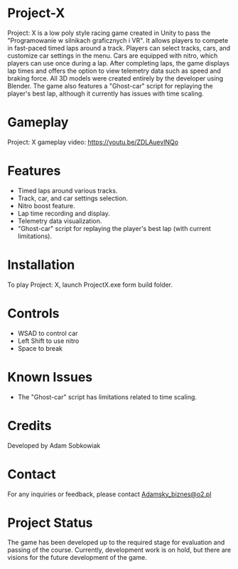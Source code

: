 # Project-X
Project: X is a low poly style racing game created in Unity to pass the "Programowanie w silnikach graficznych i VR". It allows players to compete in fast-paced timed laps around a track. Players can select tracks, cars, and customize car settings in the menu. Cars are equipped with nitro, which players can use once during a lap. After completing laps, the game displays lap times and offers the option to view telemetry data such as speed and braking force. All 3D models were created entirely by the developer using Blender. The game also features a "Ghost-car" script for replaying the player's best lap, although it currently has issues with time scaling.

# Gameplay
Project: X gameplay video: https://youtu.be/ZDLAuevlNQo

# Features
- Timed laps around various tracks.
- Track, car, and car settings selection.
- Nitro boost feature.
- Lap time recording and display.
- Telemetry data visualization.
- "Ghost-car" script for replaying the player's best lap (with current limitations).

# Installation
To play Project: X, launch ProjectX.exe form build folder.

# Controls
- WSAD to control car
- Left Shift to use nitro
- Space to break

# Known Issues
- The "Ghost-car" script has limitations related to time scaling.

# Credits
Developed by Adam Sobkowiak

# Contact
For any inquiries or feedback, please contact Adamsky_biznes@o2.pl

# Project Status
The game has been developed up to the required stage for evaluation and passing of the course. Currently, development work is on hold, but there are visions for the future development of the game.